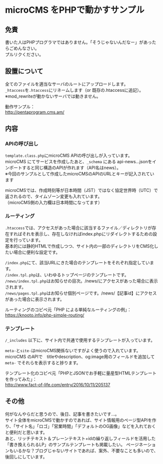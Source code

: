 # microCMS をPHPで動かすサンプル

## 免責
書いた人はPHPプログラマではありません。「そうじゃないんだなー」があったらごめんなさい。  
プルリクください。  

## 設置について
全てのファイルを適当なサーバのルートにアップロードします。  
`_htaccess`を`.htaccess`にリネームします（or 既存の.htaccessに追記）。  
※mod_rewriteが動かないサーバでは動きません。  

動作サンプル：  
http://pentaprogram.cms.am/

## 内容
### APIの呼び出し
`template.class.php`にmicroCMS APIの呼び出しが入っています。  
microCMS にてサービスを作成したあと、`_schema` にある api-news...jsonをインポートすると同じ構造のAPIが作れます（API名はnews）。  
※今回のサンプルとして作成したmicroCMSのAPIのURLとキーが記入されています  

microCMSでは、作成時刻等が日本時間（JST）ではなく協定世界時（UTC）で返されるので、タイムゾーン変更も入れています。  
（microCMS側の入力欄は日本時間になってます）  

### ルーティング
`.htaccess`では、アクセスがあった場合に該当するファイル／ディレクトリが存在すればそれを表示し、存在しなければindex.phpにリダイレクトするための設定を行っています。  
基本的には静的HTMLで作成しつつ、サイト内の一部のディレクトリをCMS化したい場合に便利な設定です。  

`/index.php`にて、該当URLにきた場合のテンプレートをそれぞれ指定しています。  
`/index.tpl.php`は、いわゆるトップページのテンプレートです。  
`/news/index.tpl.php`はお知らせの目次。/news/にアクセスがあった場合に表示されます。  
`/news/pages.tpl.php`はお知らせ個別ページです。/news/【記事id】にアクセスがあった場合に表示されます。  

ルーティングのコピペ元「PHP による単純なルーティングの例」：  
https://knooto.info/php-simple-routing/

### テンプレート
`/_includes` 以下に、サイト内で共通で使用するテンプレートが入っています。  

`meta-`と`site-`はmicroCMS関係ないですがよく使うので入れています。  
microCMS のAPIで　titleやdescription、og:image用のフィールドを追加して `meta-` でそれらを表示すると捗ります。  

テンプレート化のコピペ元「PHPとJSONでお手軽に量産型HTMLテンプレートを作ってみた」：  
http://www.fact-of-life.com/entry/2016/10/11/205137

## その他
何がなんやらだと思うので、後日、記事を書きたいです…。  
サイト全体をmicroCMSで動かすのであれば、サイト情報用のページ型APIを作り、「サイト名」「ロゴ」「営業時間」「デフォルトのOG画像」などを入れておくと便利だと思います。  
あと、リッチテキスト＆プレーンテキスト+idの繰り返しフィールドを活用した「書き換えられるLP」のサンプルテンプレートも掲載したい。
ページネーションもいるかな？ブログじゃないサイトであれば、案外、不要なことも多いので、後回しにしています。
